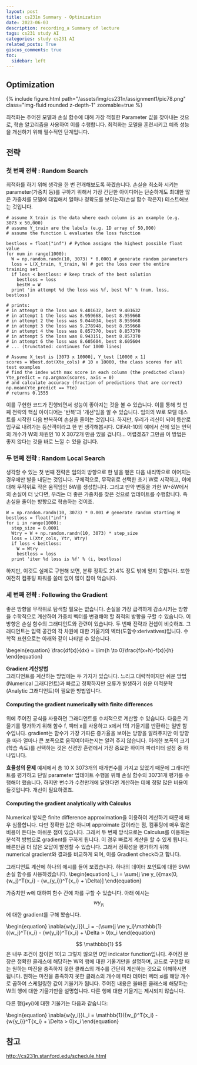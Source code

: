 ```yaml
---
layout: post
title: cs231n Summary - Optimization
date: 2023-06-03
description: recording_a Summary of lecture
tags: cs231 study AI
categories: study cs231 AI
related_posts: True
giscus_comments: true
toc:
  sidebar: left
---
```


## Optimization
<div class="row mt-3">
    <div class="col-sm mt-3 mt-md-0">
        {% include figure.html path="/assets/img/cs231n/assignment1/pic78.png" class="img-fluid rounded z-depth-1" zoomable=true %}
    </div>
</div>

최적화는 주어진 모델과 손실 함수에 대해 가장 적절한 Parameter 값을 찾아내는 것으로, 학습 알고리즘을 사용하여 이를 수행합니다. 최적화는 모델을 훈련시키고 예측 성능을 개선하기 위해 필수적인 단계입니다.

## 전략

### 첫 번째 전략 : Random Search
최적화를 하기 위해 생각을 한 번 전개해보도록 하겠습니다. 손실슬 최소화 시키는 parameter(가중치 등)를 구하기 위해서 가장 간단한 아이디어는 단순하게도 최대한 많은 가중치를 모델에 대입해서 얼마나 정확도를 보이는지(손실 함수 작은지) 테스트해보는 것입니다.

```
# assume X_train is the data where each column is an example (e.g. 3073 x 50,000)
# assume Y_train are the labels (e.g. 1D array of 50,000)
# assume the function L evaluates the loss function

bestloss = float("inf") # Python assigns the highest possible float value
for num in range(1000):
  W = np.random.randn(10, 3073) * 0.0001 # generate random parameters
  loss = L(X_train, Y_train, W) # get the loss over the entire training set
  if loss < bestloss: # keep track of the best solution
    bestloss = loss
    bestW = W
  print 'in attempt %d the loss was %f, best %f' % (num, loss, bestloss)

# prints:
# in attempt 0 the loss was 9.401632, best 9.401632
# in attempt 1 the loss was 8.959668, best 8.959668
# in attempt 2 the loss was 9.044034, best 8.959668
# in attempt 3 the loss was 9.278948, best 8.959668
# in attempt 4 the loss was 8.857370, best 8.857370
# in attempt 5 the loss was 8.943151, best 8.857370
# in attempt 6 the loss was 8.605604, best 8.605604
# ... (trunctated: continues for 1000 lines)
```
```
# Assume X_test is [3073 x 10000], Y_test [10000 x 1]
scores = Wbest.dot(Xte_cols) # 10 x 10000, the class scores for all test examples
# find the index with max score in each column (the predicted class)
Yte_predict = np.argmax(scores, axis = 0)
# and calculate accuracy (fraction of predictions that are correct)
np.mean(Yte_predict == Yte)
# returns 0.1555
```

이를 구현한 코드가 진행되면서 성능이 좋아지는 것을 볼 수 있습니다. 이를 통해 첫 번째 전략의 핵심 아이디어는 '반복'과 '개선'임을 알 수 있습니다. 임의의 W로 모델 테스트를 시작한 다음 반복하여 손실을 줄이는 것입니다. 하지만, 우리가 리신이 되어 등산로 입구로 내려가는 등산객이라고 한 번 생각해봅시다. CIFAR-10의 예에서 산에 있는 언덕의 개수가 W의 차원인 10 X 3072개 만큼 있을 겁니다... 어렵겠죠? 그만큼 이 방법은 좋지 않다는 것을 바로 느낄 수 있을 겁니다.

### 두 번째 전략 : Random Local Search

생각할 수 있는 첫 번째 전략은 임의의 방향으로 한 발을 뻗은 다음 내리막으로 이어지는 경우에만 발을 내딛는 것입니다.
구체적으로, 무작위로 선택한 초기 W로 시작하고, 이에 대해 무작위로 작은 움직임인 δW를 생성합니다. 그리고 만약 변동을 가한 W+δW에서의 손실이 더 낮다면, 우리는 더 좋은 가중치를 찾은 것으로 업데이트를 수행합니다. 즉 손실을 줄이는 방향으로 학습하는 것이죠. 
```
W = np.random.randn(10, 3073) * 0.001 # generate random starting W
bestloss = float("inf")
for i in range(1000):
  step_size = 0.0001
  Wtry = W + np.random.randn(10, 3073) * step_size
  loss = L(Xtr_cols, Ytr, Wtry)
  if loss < bestloss:
    W = Wtry
    bestloss = loss
  print 'iter %d loss is %f' % (i, bestloss)
```
하지만, 이것도 실제로 구현해 보면, 분류 정확도 21.4% 정도 밖에 얻지 못합니다. 또한 여전히 컴퓨팅 파워를 쓸데 없이 많이 잡아 먹습니다.

### 세 번째 전략 : Following the Gradient

좋은 방향을 무작위로 탐색할 필요는 없습니다. 손실을 가장 급격하게 감소시키는 방향을 수학적으로 계산하여 가중치 벡터를 변경해야 할 최적의 방향을 구할 수 있습니다. 이 방향은 손실 함수의 그래디언트와 관련이 있습니다. 두 번째 전략과 컨셉이 비슷하죠. 그래디언트는 입력 공간의 각 차원에 대한 기울기의 벡터(도함수:derivatives)입니다. 수학적 표현으로는 아래와 같이 나타낼 수 있습니다.

\begein{equation}
\frac{df(x)}{dx} = \lim{h \to 0}\frac{f(x+h)-f(x)}{h}
\end{equation}


**Gradient 계산방법** <br>
그래디언트를 계산하는 방법에는 두 가지가 있습니다. 느리고 대략적이지만 쉬운 방법(Numerical 
그래디언트)과 빠르고 정확하지만 오류가 발생하기 쉬운 미적분학(Analytic 그래디언트)이 필요한 
방법입니다.

#### Computing the gradient numerically with finite differences
위에 주어진 공식을 사용하면 그래디언트를 수치적으로 계산할 수 있습니다. 다음은 기울기를 평가하기 위해 함수 
f, 벡터 x를 사용하고 x에서 f의 기울기를 반환하는 일반 함수입니다. gradient는 함수가 가장 가파른 
증가율을 보이는 방향을 알려주지만 이 방향을 따라 얼마나 큰 보폭으로 움직여야하는지는 알려 주지 않습니다. 
이러한 보폭의 크기(학습 속도)를 선택하는 것은 신경망 훈련에서 가장 중요한 하이퍼 파라미터 설정 중 
하나입니다.

**효율성의 문제**
예제에서 총 10 X 3073개의 매개변수를 가지고 있었기 때문에 그래디언트를 평가하고 단일 parameter 
업데이트 수행을 위해 손실 함수의 30731개 평가를 수행해야 했습니다. 하지만 변수가 수천만개에 달한다면 
계산하는 데에 정말 많은 비용이 들것입니다. 개선이 필요하겠죠.

#### Computing the gradient analytically with Calculus

Numerical 방식은 finite difference approximation을 이용하여 계산하기 때문에 매우 
심플합니다. 다만 정확한 값은 아니며 approimate 값이라는 점, 컴퓨팅에 매우 많은 비용이 든다는 아쉬운 
점이 있습니다. 그래서 두 번째 방식으로는 Calculus를 이용하는 분석적 방법으로 gradient를 구하게 
됩니다. 이 경우 빠르게 계산을 할 수 있게 됩니다. 빠른만큼 더 많은 오답이 발생할 수 있습니다. 그래서 
정확성을 평가하기 위해 numerical gradient와 결과를 비교하게 되며, 이를 Gradient check라고 
합니다.

<p>
그래디언트 계산에 하나의 에시를 들어 보겠습니다. 하나의 데이터 포인트에 대한 SVM 손실 함수를 사용하겠습니다.
\begin{equation}
L_i = \sum{j \ne y_i}[max(0, {w_j}^T{x_i} - {w_{y_i}}^T{x_i} + \Delta)]
\end{equation}

가중치인 w에 대하여 함수 간에 차를 구할 수 있습니다. 아래 예시는 $$ w{y_y_i} $$에 대한 
gradient를 구해 봤습니다.

\begin{equation}
\nabla{w{y_i}}L_i = -(\sum{j \ne y_i}\mathbb{1}({w_j}^T{x_i} - 
{w{y_i}}^T{x_i} + \Delta > 0)x_i
\end{equation}

$$ \mathbbb{1} $$은 내부 조건이 참이면 1이고 그렇지 않으면 0인 indicator function입니다.
주어진 문장은 정확한 클래스에 해당하는 W의 행에 대한 기울기만을 설명하며, 코드로 구현할 때는 원하는 
마진을 충족하지 못한 클래스의 개수를 간단히 계산하는 것으로 이해하시면 됩니다. 원하는 마진을 충족하지 
못한 클래스의 개수에 따라 데이터 벡터 xi를 해당 개수로 곱하여 스케일링한 값이 기울기가 됩니다. 주어진 
내용은 올바른 클래스에 해당하는 W의 행에 대한 기울기만을 설명합니다. 다른 행에 대한 기울기는 제시되지 
않습니다.

다른 행(j≠yi)에 대한 기울기는 다음과 같습니다:

\begin{equation}
\nabla{w{y_i}}L_i = \mathbb{1}({w_j}^T{x_i} - 
{w{y_i}}^T{x_i} + \Delta > 0)x_i
\end{equation}

</p>



## 참고
http://cs231n.stanford.edu/schedule.html
